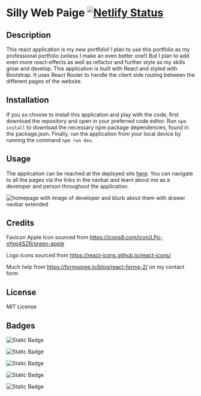 # Silly Web Paige [![Netlify Status](https://api.netlify.com/api/v1/badges/dac6e4c7-c51a-4ed1-a7d7-9d4b82f3320f/deploy-status)](https://app.netlify.com/sites/sillywebpaige/deploys)

## Description

This react application is my new portfolio! I plan to use this portfolio as my professional portfolio (unless I make an even better one!) But I plan to add even more react-effects as well as refactor and further style as my skills grow and develop. This application is built with React and styled with Bootstrap. It uses React Router to handle the client side routing between the different pages of the website.

## Installation

If you so choose to install this application and play with the code, first download the repository and open in your preferred code editor. Run `npm install` to download the necessary npm package dependencies, found in the package.json. Finally, run the application from your local device by running the command `npm run dev`.

## Usage

The application can be reached at the deployed site [here](https://bestwebpaige.netlify.app/). You can navigate to all the pages via the links in the navbar and learn about me as a developer and person throughout the application.

![homepage with image of developer and blurb about them with drawer navbar extended](./src/assets/localhost_5173_.png)

## Credits

Favicon Apple Icon sourced from https://icons8.com/icon/LPo-oYep4SZR/green-apple

Logo icons sourced from https://react-icons.github.io/react-icons/ 

Much help from https://formspree.io/blog/react-forms-2/ on my contact form

## License
MIT License

## Badges

![Static Badge](https://img.shields.io/badge/JavaScript-F7DF1E?style=for-the-badge&logo=javascript&logoColor=black)

![Static Badge](https://img.shields.io/badge/React-20232A?style=for-the-badge&logo=react&logoColor=61DAFB)

![Static Badge](https://img.shields.io/badge/React_Router-CA4245?style=for-the-badge&logo=react-router&logoColor=white)

![Static Badge](https://img.shields.io/badge/Bootstrap-563D7C?style=for-the-badge&logo=bootstrap&logoColor=white)

![Static Badge](https://img.shields.io/badge/Netlify-00C7B7?style=for-the-badge&logo=netlify&logoColor=white)

